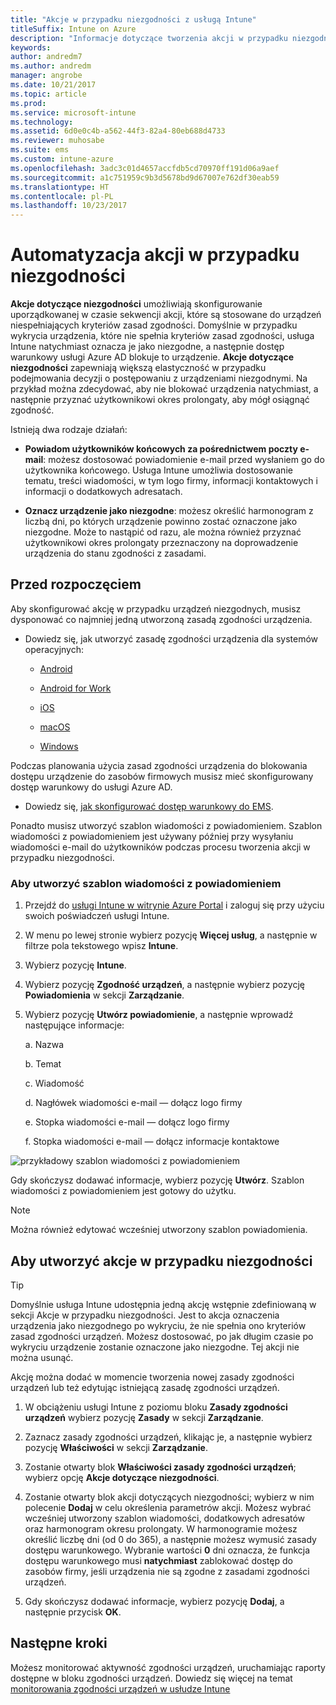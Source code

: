 ```yaml
---
title: "Akcje w przypadku niezgodności z usługą Intune"
titleSuffix: Intune on Azure
description: "Informacje dotyczące tworzenia akcji w przypadku niezgodności z usługą Intune"
keywords: 
author: andredm7
ms.author: andredm
manager: angrobe
ms.date: 10/21/2017
ms.topic: article
ms.prod: 
ms.service: microsoft-intune
ms.technology: 
ms.assetid: 6d0e0c4b-a562-44f3-82a4-80eb688d4733
ms.reviewer: muhosabe
ms.suite: ems
ms.custom: intune-azure
ms.openlocfilehash: 3adc3c01d4657accfdb5cd70970ff191d06a9aef
ms.sourcegitcommit: a1c751959c9b3d5678bd9d67007e762df30eab59
ms.translationtype: HT
ms.contentlocale: pl-PL
ms.lasthandoff: 10/23/2017
---
```

# <a name="automate-actions-for-noncompliance"></a>Automatyzacja akcji w przypadku niezgodności

**Akcje dotyczące niezgodności** umożliwiają skonfigurowanie uporządkowanej w czasie sekwencji akcji, które są stosowane do urządzeń niespełniających kryteriów zasad zgodności. Domyślnie w przypadku wykrycia urządzenia, które nie spełnia kryteriów zasad zgodności, usługa Intune natychmiast oznacza je jako niezgodne, a następnie dostęp warunkowy usługi Azure AD blokuje to urządzenie. **Akcje dotyczące niezgodności** zapewniają większą elastyczność w przypadku podejmowania decyzji o postępowaniu z urządzeniami niezgodnymi. Na przykład można zdecydować, aby nie blokować urządzenia natychmiast, a następnie przyznać użytkownikowi okres prolongaty, aby mógł osiągnąć zgodność.

Istnieją dwa rodzaje działań:

-   **Powiadom użytkowników końcowych za pośrednictwem poczty e-mail**: możesz dostosować powiadomienie e-mail przed wysłaniem go do użytkownika końcowego. Usługa Intune umożliwia dostosowanie tematu, treści wiadomości, w tym logo firmy, informacji kontaktowych i informacji o dodatkowych adresatach.

-   **Oznacz urządzenie jako niezgodne**: możesz określić harmonogram z liczbą dni, po których urządzenie powinno zostać oznaczone jako niezgodne. Może to nastąpić od razu, ale można również przyznać użytkownikowi okres prolongaty przeznaczony na doprowadzenie urządzenia do stanu zgodności z zasadami.

## <a name="before-you-begin"></a>Przed rozpoczęciem

Aby skonfigurować akcję w przypadku urządzeń niezgodnych, musisz dysponować co najmniej jedną utworzoną zasadą zgodności urządzenia.

-   Dowiedz się, jak utworzyć zasadę zgodności urządzenia dla systemów operacyjnych:

    -   [Android](compliance-policy-create-android.md)

    -   [Android for Work](compliance-policy-create-android-for-work.md)

    -   [iOS](compliance-policy-create-ios.md)
    
    -   [macOS](compliance-policy-create-mac-os.md)

    -   [Windows](compliance-policy-create-windows.md)

Podczas planowania użycia zasad zgodności urządzenia do blokowania dostępu urządzenie do zasobów firmowych musisz mieć skonfigurowany dostęp warunkowy do usługi Azure AD.

- Dowiedz się, [jak skonfigurować dostęp warunkowy do EMS](https://docs.microsoft.com/azure/active-directory/active-directory-conditional-access).

Ponadto musisz utworzyć szablon wiadomości z powiadomieniem. Szablon wiadomości z powiadomieniem jest używany później przy wysyłaniu wiadomości e-mail do użytkowników podczas procesu tworzenia akcji w przypadku niezgodności.

### <a name="to-create-a-notification-message-template"></a>Aby utworzyć szablon wiadomości z powiadomieniem

1. Przejdź do [usługi Intune w witrynie Azure Portal](https://portal.azure.com) i zaloguj się przy użyciu swoich poświadczeń usługi Intune.

2. W menu po lewej stronie wybierz pozycję **Więcej usług**, a następnie w filtrze pola tekstowego wpisz **Intune**.

3. Wybierz pozycję **Intune**.

4. Wybierz pozycję **Zgodność urządzeń**, a następnie wybierz pozycję **Powiadomienia** w sekcji **Zarządzanie**.

5. Wybierz pozycję **Utwórz powiadomienie**, a następnie wprowadź następujące informacje:

    a.  Nazwa

    b.  Temat

    c.  Wiadomość

    d.  Nagłówek wiadomości e-mail — dołącz logo firmy

    e.  Stopka wiadomości e-mail — dołącz logo firmy

    f.  Stopka wiadomości e-mail — dołącz informacje kontaktowe

![przykładowy szablon wiadomości z powiadomieniem](./media/actionsfornoncompliance-1.PNG)

Gdy skończysz dodawać informacje, wybierz pozycję **Utwórz**. Szablon wiadomości z powiadomieniem jest gotowy do użytku.

> [!NOTE] 
> Można również edytować wcześniej utworzony szablon powiadomienia.

## <a name="to-create-actions-for-non-compliance"></a>Aby utworzyć akcje w przypadku niezgodności

> [!TIP]
> Domyślnie usługa Intune udostępnia jedną akcję wstępnie zdefiniowaną w sekcji Akcje w przypadku niezgodności. Jest to akcja oznaczenia urządzenia jako niezgodnego po wykryciu, że nie spełnia ono kryteriów zasad zgodności urządzeń. Możesz dostosować, po jak długim czasie po wykryciu urządzenie zostanie oznaczone jako niezgodne. Tej akcji nie można usunąć.

Akcję można dodać w momencie tworzenia nowej zasady zgodności urządzeń lub też edytując istniejącą zasadę zgodności urządzeń.

1.  W obciążeniu usługi Intune z poziomu bloku **Zasady zgodności urządzeń** wybierz pozycję **Zasady** w sekcji **Zarządzanie**.

2.  Zaznacz zasady zgodności urządzeń, klikając je, a następnie wybierz pozycję **Właściwości** w sekcji **Zarządzanie**.

3.  Zostanie otwarty blok **Właściwości zasady zgodności urządzeń**; wybierz opcję **Akcje dotyczące niezgodności**.

4.  Zostanie otwarty blok akcji dotyczących niezgodności; wybierz w nim polecenie **Dodaj** w celu określenia parametrów akcji. Możesz wybrać wcześniej utworzony szablon wiadomości, dodatkowych adresatów oraz harmonogram okresu prolongaty. W harmonogramie możesz określić liczbę dni (od 0 do 365), a następnie możesz wymusić zasady dostępu warunkowego. Wybranie wartości **0** dni oznacza, że funkcja dostępu warunkowego musi **natychmiast** zablokować dostęp do zasobów firmy, jeśli urządzenia nie są zgodne z zasadami zgodności urządzeń.

5.  Gdy skończysz dodawać informacje, wybierz pozycję **Dodaj**, a następnie przycisk **OK**.

## <a name="next-steps"></a>Następne kroki

Możesz monitorować aktywność zgodności urządzeń, uruchamiając raporty dostępne w bloku zgodności urządzeń. Dowiedz się więcej na temat [monitorowania zgodności urządzeń w usłudze Intune](device-compliance-monitor.md)

